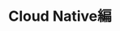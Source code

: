 ---
title: "Cloud Native編"
excerpt: ""
permalink: /cloud-native/
layout: collection
collection: cloud-native
entries_layout: grid
show_excerpts: true
classes: wide
---